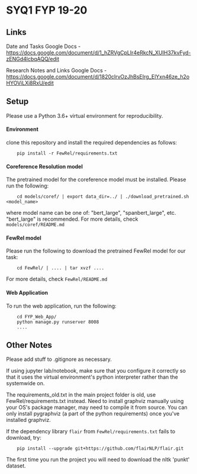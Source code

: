 # SYQ1 FYP 19-20

## Links
Date and Tasks Google Docs - https://docs.google.com/document/d/1_hZRVgCpLIr4eRkcN_XUIH37kvFyd-zENGd4lcbqAQQ/edit

Research Notes and Links Google Docs - https://docs.google.com/document/d/1820clrvOzJhBsEIrg_ElYxn46ze_h2oHYOViLXi8RxU/edit

## Setup
Please use a Python 3.6+ virtual environment for reproducibility. 

#### Environment
clone this repository and install the required dependencies as follows:
```
    pip install -r FewRel/requirements.txt
```

#### Coreference Resolution model
The pretrained model for the coreference model must be installed. Please run the following:
```
    cd models/coref/ | export data_dir=../ | ./download_pretrained.sh <model_name>
```
where model name can be one of: "bert_large", "spanbert_large", etc. "bert_large" is recommended. 
For more details, check `models/coref/README.md`

#### FewRel model
Please run the following to download the pretrained FewRel model for our task:
```
    cd FewRel/ | .... | tar xvzf ....
```
For more details, check `FewRel/README.md`

#### Web Application
To run the web application, run the following:
```
    cd FYP_Web_App/
    python manage.py runserver 8008
    ....
```

## Other Notes

Please add stuff to .gitignore as necessary.

If using jupyter lab/notebook, make sure that you configure it correctly so that it uses the virtual environment's python interpreter rather than the systemwide on.

The requirements_old.txt in the main project folder is old, use FewRel/requirements.txt instead. Need to install graphviz manually using your OS's package manager, may need to compile it from source. You can only install pygraphviz (a part of the python requirements) once you've installed graphviz.

If the dependency library `flair` from `FewRel/requirements.txt` fails to download, try:
```
    pip install --upgrade git+https://github.com/flairNLP/flair.git
```

The first time you run the project you will need to download the nltk 'punkt' dataset.
